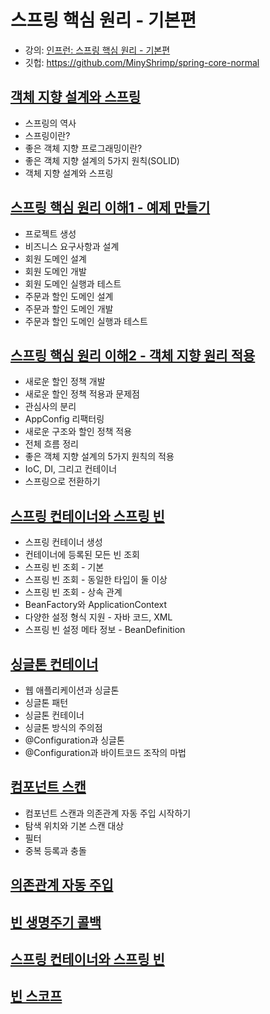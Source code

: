 # 스프링 핵심 원리 - 기본편

* 강의: [인프런: 스프링 핵심 원리 - 기본편](https://www.inflearn.com/course/%EC%8A%A4%ED%94%84%EB%A7%81-%ED%95%B5%EC%8B%AC-%EC%9B%90%EB%A6%AC-%EA%B8%B0%EB%B3%B8%ED%8E%B8/dashboard)
* 깃헙: https://github.com/MinyShrimp/spring-core-normal

## [객체 지향 설계와 스프링](./강의/0강)
* 스프링의 역사
* 스프링이란?
* 좋은 객체 지향 프로그래밍이란?
* 좋은 객체 지향 설계의 5가지 원칙(SOLID)
* 객체 지향 설계와 스프링

## [스프링 핵심 원리 이해1 - 예제 만들기](./강의/1강)
* 프로젝트 생성
* 비즈니스 요구사항과 설계
* 회원 도메인 설계
* 회원 도메인 개발
* 회원 도메인 실행과 테스트
* 주문과 할인 도메인 설계
* 주문과 할인 도메인 개발
* 주문과 할인 도메인 실행과 테스트

## [스프링 핵심 원리 이해2 - 객체 지향 원리 적용](./강의/2강)
* 새로운 할인 정책 개발
* 새로운 할인 정책 적용과 문제점
* 관심사의 분리
* AppConfig 리팩터링
* 새로운 구조와 할인 정책 적용
* 전체 흐름 정리
* 좋은 객체 지향 설계의 5가지 원칙의 적용
* IoC, DI, 그리고 컨테이너
* 스프링으로 전환하기

## [스프링 컨테이너와 스프링 빈](./강의/3강)
* 스프링 컨테이너 생성
* 컨테이너에 등록된 모든 빈 조회
* 스프링 빈 조회 - 기본
* 스프링 빈 조회 - 동일한 타입이 둘 이상
* 스프링 빈 조회 - 상속 관계
* BeanFactory와 ApplicationContext
* 다양한 설정 형식 지원 - 자바 코드, XML
* 스프링 빈 설정 메타 정보 - BeanDefinition

## [싱글톤 컨테이너](./강의/4강)
* 웹 애플리케이션과 싱글톤
* 싱글톤 패턴
* 싱글톤 컨테이너
* 싱글톤 방식의 주의점
* @Configuration과 싱글톤
* @Configuration과 바이트코드 조작의 마법

## [컴포넌트 스캔](./강의/5강)
* 컴포넌트 스캔과 의존관계 자동 주입 시작하기
* 탐색 위치와 기본 스캔 대상
* 필터
* 중복 등록과 충돌

## [의존관계 자동 주입](./강의/6강)

## [빈 생명주기 콜백](./강의/7강)

## [스프링 컨테이너와 스프링 빈](./강의/8강)

## [빈 스코프](./강의/9강)

